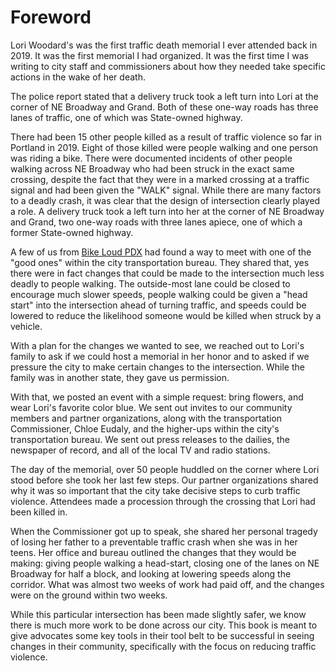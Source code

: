 
# Foreword

Lori Woodard's was the first traffic death memorial I ever attended back in 2019. It was the first memorial I had organized. It was the first time I was writing to city staff and commissioners about how they needed take specific actions in the wake of her death.

The police report stated that a delivery truck took a left turn into Lori at the corner of NE Broadway and Grand. Both of these one-way roads has three lanes of traffic, one of which was State-owned highway.

There had been 15 other people killed as a result of traffic violence so far in Portland in 2019. Eight of those killed were people walking and one person was riding a bike. There were documented incidents of other people walking across NE Broadway who had been struck in the exact same crossing, despite the fact that they were in a marked crossing at a traffic signal and had been given the "WALK" signal. While there are many factors to a deadly crash, it was clear that the design of intersection clearly played a role. A delivery truck took a left turn into her at the corner of NE Broadway and Grand, two one-way roads with three lanes apiece, one of which a former State-owned highway.

A few of us from [Bike Loud PDX](https://www.bikeloudpdx.org) had found a way to meet with one of the "good ones" within the city transportation bureau. They shared that, yes there were in fact changes that could be made to the intersection much less deadly to people walking. The outside-most lane could be closed to encourage much slower speeds, people walking could be given a "head start" into the intersection ahead of turning traffic, and speeds could be lowered to reduce the likelihood someone would be killed when struck by a vehicle.

With a plan for the changes we wanted to see, we reached out to Lori's family to ask if we could host a memorial in her honor and to asked if we pressure the city to make certain changes to the intersection. While the family was in another state, they gave us permission.

With that, we posted an event with a simple request: bring flowers, and wear Lori's favorite color blue. We sent out invites to our community members and partner organizations, along with the transportation Commissioner, Chloe Eudaly, and the higher-ups within the city's transportation bureau. We sent out press releases to the dailies, the newspaper of record, and all of the local TV and radio stations.

The day of the memorial, over 50 people huddled on the corner where Lori stood before she took her last few steps. Our partner organizations shared why it was so important that the city take decisive steps to curb traffic violence. Attendees made a procession through the crossing that Lori had been killed in.

When the Commissioner got up to speak, she shared her personal tragedy of losing her father to a preventable traffic crash when she was in her teens. Her office and bureau outlined the changes that they would be making: giving people walking a head-start, closing one of the lanes on NE Broadway for half a block, and looking at lowering speeds along the corridor. What was almost two weeks of work had paid off, and the changes were on the ground within two weeks.

While this particular intersection has been made slightly safer, we know there is much more work to be done across our city. This book is meant to give advocates some key tools in their tool belt to be successful in seeing changes in their community, specifically with the focus on reducing traffic violence.
